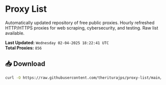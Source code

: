 # Proxy List

Automatically updated repository of free public proxies. Hourly refreshed HTTP/HTTPS proxies for web scraping, cybersecurity, and testing. Raw list available.

**Last Updated:** `Wednesday 02-04-2025 18:22:41 UTC`  
**Total Proxies:** `856`

## 📥 Download
```bash
curl -O https://raw.githubusercontent.com/theriturajps/proxy-list/main/proxies.txt
